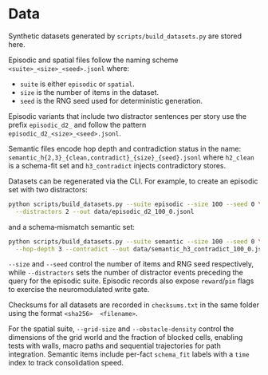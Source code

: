 # Data

Synthetic datasets generated by `scripts/build_datasets.py` are stored here.

Episodic and spatial files follow the naming scheme
`<suite>_<size>_<seed>.jsonl` where:

- `suite` is either `episodic` or `spatial`.
- `size` is the number of items in the dataset.
- `seed` is the RNG seed used for deterministic generation.

Episodic variants that include two distractor sentences per story use the
prefix `episodic_d2_` and follow the pattern
`episodic_d2_<size>_<seed>.jsonl`.

Semantic files encode hop depth and contradiction status in the name:
`semantic_h{2,3}_{clean,contradict}_{size}_{seed}.jsonl` where `h2_clean`
is a schema-fit set and `h3_contradict` injects contradictory stores.

Datasets can be regenerated via the CLI.  For example, to create an episodic
set with two distractors:

```bash
python scripts/build_datasets.py --suite episodic --size 100 --seed 0 \
  --distractors 2 --out data/episodic_d2_100_0.jsonl
```

and a schema‑mismatch semantic set:

```bash
python scripts/build_datasets.py --suite semantic --size 100 --seed 0 \
  --hop-depth 3 --contradict --out data/semantic_h3_contradict_100_0.jsonl
```

`--size` and `--seed` control the number of items and RNG seed respectively,
while `--distractors` sets the number of distractor events preceding the query
for the episodic suite. Episodic records also expose `reward`/`pin` flags to
exercise the neuromodulated write gate.

Checksums for all datasets are recorded in `checksums.txt` in the same
folder using the format `<sha256>  <filename>`.

For the spatial suite, `--grid-size` and `--obstacle-density` control the
dimensions of the grid world and the fraction of blocked cells, enabling tests
with walls, macro paths and sequential trajectories for path integration.
Semantic items include per-fact `schema_fit` labels with a `time` index to
track consolidation speed.
